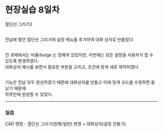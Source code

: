 <h1>현장실습 8일차</h1>

절단선 그리기2<br><br>

전날에 했던 절단선 그리기에 설정 메뉴를 추가하여 대화 상자로 만들었다. <br><br>

전 과제에서는 비율/bulge 는 정해져 있었지만, 이번에는 모든 설정을 사용자가 할 수 있도록 변경하였다. <br>
대화상자 예시를 보면서 필요한 부분을 고치고, 조건에 맞게 새로 제작하였다. <br><br>

기능은 전날 모두 완성하였기 때문에 대화상자를 만들고 이에 맞게 코드를 수정하면 끝났기 때문에 <br>
하루만에 완성할 수 있었다.

<hr>
<h3>실습</h3>
CAD 명령 - 절단선 그리기(원형/일반) 변경 + 대화상자(설정 만들기)
